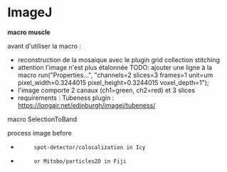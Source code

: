 # ImageJ

<b>macro muscle</b>

avant d'utiliser la macro :
* reconstruction de la mosaique avec le plugin grid collection stitching
* attention l'image n'est plus étalonnée TODO: ajouter une ligne à la macro
run("Properties...", "channels=2 slices=3 frames=1 unit=um pixel_width=0.3244015 pixel_height=0.3244015 voxel_depth=1");
* l'image comporte 2 canaux  (ch1=green, ch2=red) et 3 slices
* requirements : Tubeness plugin : https://longair.net/edinburgh/imagej/tubeness/


macro SelectionToBand

 process image before 
 * 			spot-detector/colocalization in Icy
 * 			or Mitobo/particles2D in Fiji
